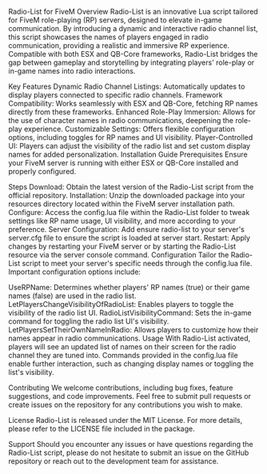 Radio-List for FiveM
Overview
Radio-List is an innovative Lua script tailored for FiveM role-playing (RP) servers, designed to elevate in-game communication. By introducing a dynamic and interactive radio channel list, this script showcases the names of players engaged in radio communication, providing a realistic and immersive RP experience. Compatible with both ESX and QB-Core frameworks, Radio-List bridges the gap between gameplay and storytelling by integrating players' role-play or in-game names into radio interactions.

Key Features
Dynamic Radio Channel Listings: Automatically updates to display players connected to specific radio channels.
Framework Compatibility: Works seamlessly with ESX and QB-Core, fetching RP names directly from these frameworks.
Enhanced Role-Play Immersion: Allows for the use of character names in radio communications, deepening the role-play experience.
Customizable Settings: Offers flexible configuration options, including toggles for RP names and UI visibility.
Player-Controlled UI: Players can adjust the visibility of the radio list and set custom display names for added personalization.
Installation Guide
Prerequisites
Ensure your FiveM server is running with either ESX or QB-Core installed and properly configured.

Steps
Download: Obtain the latest version of the Radio-List script from the official repository.
Installation: Unzip the downloaded package into your resources directory located within the FiveM server installation path.
Configure: Access the config.lua file within the Radio-List folder to tweak settings like RP name usage, UI visibility, and more according to your preference.
Server Configuration: Add ensure radio-list to your server's server.cfg file to ensure the script is loaded at server start.
Restart: Apply changes by restarting your FiveM server or by starting the Radio-List resource via the server console command.
Configuration
Tailor the Radio-List script to meet your server's specific needs through the config.lua file. Important configuration options include:

UseRPName: Determines whether players' RP names (true) or their game names (false) are used in the radio list.
LetPlayersChangeVisibilityOfRadioList: Enables players to toggle the visibility of the radio list UI.
RadioListVisibilityCommand: Sets the in-game command for toggling the radio list UI's visibility.
LetPlayersSetTheirOwnNameInRadio: Allows players to customize how their names appear in radio communications.
Usage
With Radio-List activated, players will see an updated list of names on their screen for the radio channel they are tuned into. Commands provided in the config.lua file enable further interaction, such as changing display names or toggling the list's visibility.

Contributing
We welcome contributions, including bug fixes, feature suggestions, and code improvements. Feel free to submit pull requests or create issues on the repository for any contributions you wish to make.

License
Radio-List is released under the MIT License. For more details, please refer to the LICENSE file included in the package.

Support
Should you encounter any issues or have questions regarding the Radio-List script, please do not hesitate to submit an issue on the GitHub repository or reach out to the development team for assistance.

